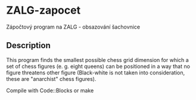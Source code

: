 ZALG-zapocet
============
Zápočtový program na ZALG - obsazování šachovnice

Description
-----------
This program finds the smallest possible chess grid dimension for which a set of chess figures (e. g. eight queens) can be positioned in a way that no figure threatens other figure (Black-white is not taken into consideration, these are "anarchist" chess figures).

Compile with Code::Blocks or make
